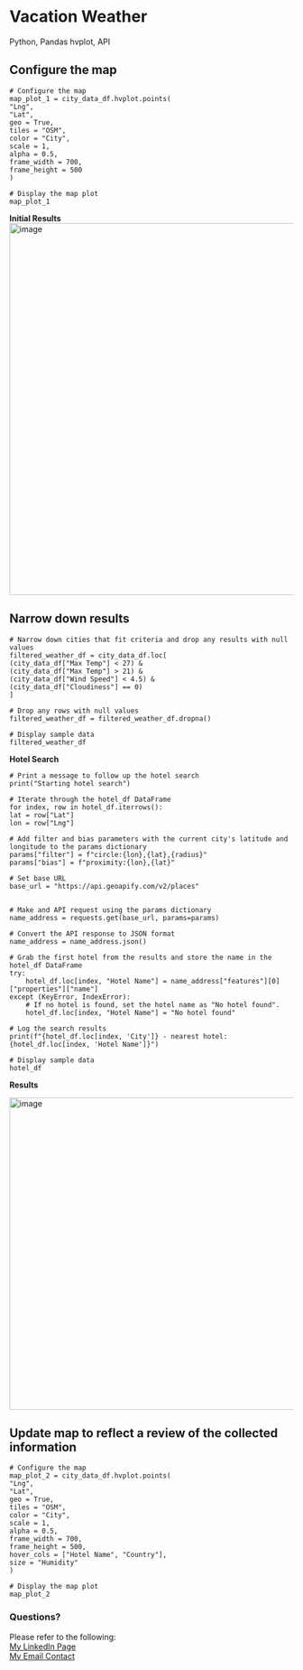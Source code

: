 # Vacation Weather
Python, Pandas hvplot, API

## Configure the map    
    # Configure the map
    map_plot_1 = city_data_df.hvplot.points(
    "Lng",
    "Lat",
    geo = True,
    tiles = "OSM",
    color = "City",
    scale = 1,
    alpha = 0.5,
    frame_width = 700,
    frame_height = 500    
    )

    # Display the map plot
    map_plot_1

**Initial Results**  
<img width="659" alt="image" src="https://github.com/SavannahWithAnH/VacationWeather_APIs/assets/126124356/a2b90e42-a1fe-43eb-8fa2-53d3549253c9">   

## Narrow down results   
    # Narrow down cities that fit criteria and drop any results with null values
    filtered_weather_df = city_data_df.loc[
    (city_data_df["Max Temp"] < 27) &
    (city_data_df["Max Temp"] > 21) &
    (city_data_df["Wind Speed"] < 4.5) &
    (city_data_df["Cloudiness"] == 0)
    ]

    # Drop any rows with null values
    filtered_weather_df = filtered_weather_df.dropna()

    # Display sample data
    filtered_weather_df  

**Hotel Search**       

    # Print a message to follow up the hotel search
    print("Starting hotel search")

    # Iterate through the hotel_df DataFrame
    for index, row in hotel_df.iterrows():
    lat = row["Lat"]
    lon = row["Lng"]
    
    # Add filter and bias parameters with the current city's latitude and longitude to the params dictionary
    params["filter"] = f"circle:{lon},{lat},{radius}"
    params["bias"] = f"proximity:{lon},{lat}"
    
    # Set base URL
    base_url = "https://api.geoapify.com/v2/places"


    # Make and API request using the params dictionary
    name_address = requests.get(base_url, params=params)
    
    # Convert the API response to JSON format
    name_address = name_address.json()  
    
    # Grab the first hotel from the results and store the name in the hotel_df DataFrame
    try:
        hotel_df.loc[index, "Hotel Name"] = name_address["features"][0]["properties"]["name"]
    except (KeyError, IndexError):
        # If no hotel is found, set the hotel name as "No hotel found".
        hotel_df.loc[index, "Hotel Name"] = "No hotel found"
        
    # Log the search results
    print(f"{hotel_df.loc[index, 'City']} - nearest hotel: {hotel_df.loc[index, 'Hotel Name']}")

    # Display sample data
    hotel_df  


**Results**  
  
<img width="553" alt="image" src="https://github.com/SavannahWithAnH/VacationWeather_APIs/assets/126124356/1f9a0028-d861-4bd3-bdf8-4cdd593b4063">  

## Update map to reflect a review of the collected information
    # Configure the map
    map_plot_2 = city_data_df.hvplot.points(
    "Lng",
    "Lat",
    geo = True,
    tiles = "OSM",
    color = "City",
    scale = 1,
    alpha = 0.5,
    frame_width = 700,
    frame_height = 500,
    hover_cols = ["Hotel Name", "Country"],
    size = "Humidity"    
    )

    # Display the map plot
    map_plot_2

  
  
        
### Questions?
Please refer to the following:  
[My LinkedIn Page](https://www.linkedin.com/in/savannah-porter-7a2627267/)  
[My Email Contact](savannahnporter@gmail.com)  
